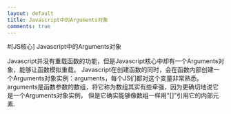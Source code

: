 ```yaml
---
layout: default
title: Javascript中的Arguments对象 
comments: true
---
```


#[JS核心] Javascript中的Arguments对象 

Javascript并没有重载函数的功能，但是Javascript核心中却有一个Arguments对象，能够让函数模拟重载。
Javascript在创建函数的同时，会在函数内部创建一个Arguments对象实例：arguments，每个JS们都对这个变量非常熟悉。
arguments是函数参数的数组，将它称为数组其实有些牵强，因为更确切地说它是一个Arguments对象实例，
但是它确实能够像数组一样用"[]"引用它的内部元素.

